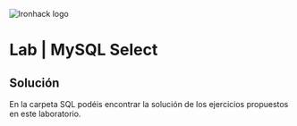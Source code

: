 ![Ironhack logo](https://i.imgur.com/1QgrNNw.png)

# Lab | MySQL Select

## Solución

En la carpeta SQL podéis encontrar la solución de los ejercicios propuestos en este laboratorio.
